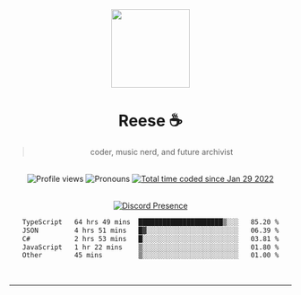 <div align='center'>
  <img src='https://avatars.githubusercontent.com/u/73779441?v=4' width='140' height='140' />
  <h1>Reese ☕️</h1>
  <blockquote>coder, music nerd, and future archivist</blockquote>
  
  <br />
  
  <img alt="Profile views" src="https://komarev.com/ghpvc/?username=ruffpuff1" />
  <img alt='Pronouns' src='https://img.shields.io/endpoint?url=https://pronoundb.org/shields/61181f81be124c42b207bffd' />
  <a href="https://wakatime.com/@72bf611d-9557-4a85-aa1d-46f6a3346744"><img src="https://wakatime.com/badge/user/72bf611d-9557-4a85-aa1d-46f6a3346744.svg" alt="Total time coded since Jan 29 2022" /></a>

<br />
<br />

<div align='center'>
  
[![Discord Presence](https://lanyard.cnrad.dev/api/486396074282450946)](https://discord.com/users/486396074282450946)
  
</div>

<div align='center'>
  
<!--START_SECTION:waka-->

```txt
TypeScript   64 hrs 49 mins  █████████████████████▒░░░   85.20 %
JSON         4 hrs 51 mins   █▓░░░░░░░░░░░░░░░░░░░░░░░   06.39 %
C#           2 hrs 53 mins   █░░░░░░░░░░░░░░░░░░░░░░░░   03.81 %
JavaScript   1 hr 22 mins    ▒░░░░░░░░░░░░░░░░░░░░░░░░   01.80 %
Other        45 mins         ▒░░░░░░░░░░░░░░░░░░░░░░░░   01.00 %
```

<!--END_SECTION:waka-->
  
</div>
  
</div><br />

<hr />
